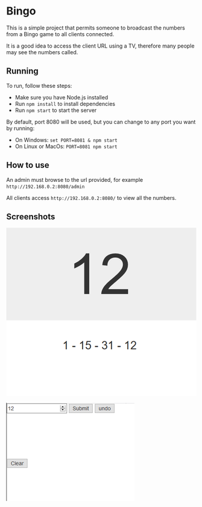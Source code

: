 # Bingo

This is a simple project that permits someone to broadcast the numbers from a Bingo game to all clients connected.

It is a good idea to access the client URL using a TV, therefore many people may see the numbers called.
## Running

To run, follow these steps:
 - Make sure you have Node.js installed
 - Run `npm install` to install dependencies
 - Run `npm start` to start the server
 
 By default, port 8080 will be used, but you can change to any port you want by running:
 - On Windows: `set PORT=8081 & npm start`
 - On Linux or MacOs: `PORT=8081 npm start`

## How to use

An admin must browse to the url provided, for example `http://192.168.0.2:8080/admin`

All clients access `http://192.168.0.2:8080/` to view all the numbers.

## Screenshots

![Client](docs/exampleClient.png?raw=true "What clients will be seeing")

![Admin](docs/exampleAdmin.png?raw=true "What the admin will be seeing")
